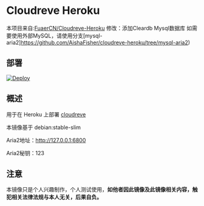 # Cloudreve Heroku
本项目来自:[FuaerCN/Cloudreve-Heroku](https://github.com/FuaerCN/cloudreve-heroku)
修改：添加Cleardb Mysql数据库
如需要使用外部MySQL，请使用分支[mysql-aria2]https://github.com/AishaFisher/cloudreve-heroku/tree/mysql-aria2)

## 部署

[![Deploy](https://www.herokucdn.com/deploy/button.svg)](https://dashboard.heroku.com/new?template=https://github.com/AishaFisher/cloudreve-heroku/tree/mysql-aria2)

## 概述

用于在 Heroku 上部署 [cloudreve](https://cloudreve.org/)

本镜像基于 debian:stable-slim

Aria2地址：http://127.0.0.1:6800

Aria2秘钥：123

## 注意

本镜像只是个人兴趣制作，个人测试使用，**如他者因此镜像及此镜像相关内容，触犯相关法律法规与本人无关，后果自负。**



